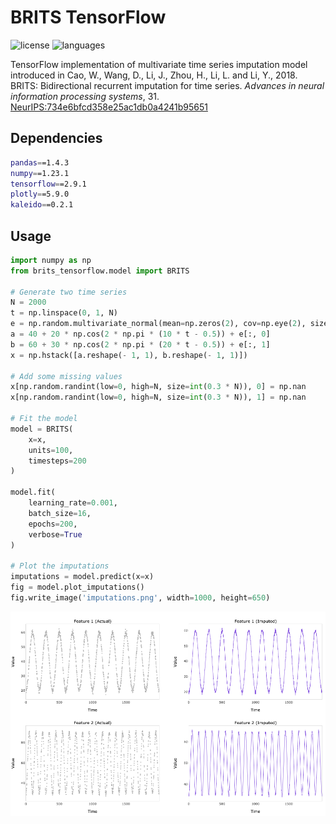# BRITS TensorFlow

![license](https://img.shields.io/github/license/flaviagiammarino/brits-tensorflow)
![languages](https://img.shields.io/github/languages/top/flaviagiammarino/brits-tensorflow)

TensorFlow implementation of multivariate time series imputation model introduced in Cao, W., Wang, D., Li, J.,
Zhou, H., Li, L. and Li, Y., 2018. BRITS: Bidirectional recurrent imputation for time series.
*Advances in neural information processing systems*, 31. 
[NeurIPS:734e6bfcd358e25ac1db0a4241b95651](https://proceedings.neurips.cc/paper/2018/file/734e6bfcd358e25ac1db0a4241b95651-Paper.pdf)

## Dependencies
```bash
pandas==1.4.3
numpy==1.23.1
tensorflow==2.9.1
plotly==5.9.0
kaleido==0.2.1
```
## Usage
```python
import numpy as np
from brits_tensorflow.model import BRITS

# Generate two time series
N = 2000
t = np.linspace(0, 1, N)
e = np.random.multivariate_normal(mean=np.zeros(2), cov=np.eye(2), size=N)
a = 40 + 20 * np.cos(2 * np.pi * (10 * t - 0.5)) + e[:, 0]
b = 60 + 30 * np.cos(2 * np.pi * (20 * t - 0.5)) + e[:, 1]
x = np.hstack([a.reshape(- 1, 1), b.reshape(- 1, 1)])

# Add some missing values
x[np.random.randint(low=0, high=N, size=int(0.3 * N)), 0] = np.nan
x[np.random.randint(low=0, high=N, size=int(0.3 * N)), 1] = np.nan

# Fit the model
model = BRITS(
    x=x,
    units=100,
    timesteps=200
)

model.fit(
    learning_rate=0.001,
    batch_size=16,
    epochs=200,
    verbose=True
)

# Plot the imputations
imputations = model.predict(x=x)
fig = model.plot_imputations()
fig.write_image('imputations.png', width=1000, height=650)
```
![imputations](example/imputations.png)